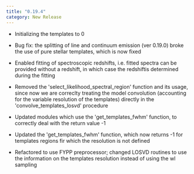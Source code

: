 ```yaml
---
title: "0.19.4"
category: New Release
---
```

  - Initializing the templates to 0

  - Bug fix: the splitting of line and continuum emission (ver 0.19.0) broke the use of pure stellar templates, which is now fixed

  - Enabled fitting of spectroscopic redshifts, i.e. fitted spectra can be provided without a redshift, in which case the redshiftis determined during the fitting

  - Removed the 'select_likelihood_spectral_region' function and its usage, since now we are correclty treating the model convolution (accounting for the variable resolution of the templates) directly in the 'convolve_templates_losvd' procedure

  - Updated modules which use the 'get_templates_fwhm' function, to correctly deal with the return value -1

  - Updated the 'get_templates_fwhm' function, which now returns -1 for templates regions fir which the resolution is not defined

  - Refactored to use FYPP preprocessor; changed LOSVD routines to use the information on the templates resolution instead of using the wl sampling



